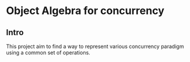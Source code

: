 # Object Algebra for concurrency

## Intro

This project aim to find a way to represent various concurrency paradigm using a common set of operations.